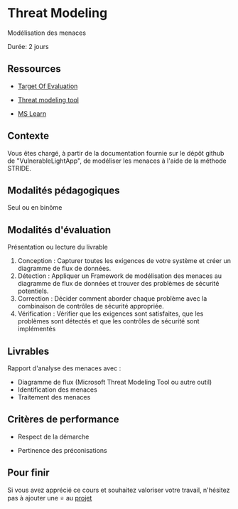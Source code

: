 # Threat Modeling

Modélisation des menaces

Durée: 2 jours 


## Ressources

* [Target Of Evaluation](https://github.com/Aif4thah/VulnerableLightApp)

* [Threat modeling tool](https://docs.microsoft.com/fr-fr/azure/security/develop/threat-modeling-tool-threats)

* [MS Learn](https://learn.microsoft.com/fr-fr/training/modules/tm-use-a-framework-to-identify-threats-and-find-ways-to-reduce-or-eliminate-risk/)


## Contexte

Vous êtes chargé, à partir de la documentation fournie sur le dépôt github de "VulnerableLightApp", 
de modéliser les menaces à l'aide de la méthode STRIDE.

## Modalités pédagogiques

Seul ou en binôme

## Modalités d'évaluation

Présentation ou lecture du livrable

1. Conception : Capturer toutes les exigences de votre système et créer un diagramme de flux de données.
2. Détection : Appliquer un Framework de modélisation des menaces au diagramme de flux de données et trouver des problèmes de sécurité potentiels.
3. Correction : Décider comment aborder chaque problème avec la combinaison de contrôles de sécurité appropriée.
4. Vérification : Vérifier que les exigences sont satisfaites, que les problèmes sont détectés et que les contrôles de sécurité sont implémentés


## Livrables

Rapport d'analyse des menaces avec : 

* Diagramme de flux (Microsoft Threat Modeling Tool ou autre outil)
* Identification des menaces
* Traitement des menaces

## Critères de performance

* Respect de la démarche

* Pertinence des préconisations


## Pour finir

Si vous avez apprécié ce cours et souhaitez valoriser votre travail, n'hésitez pas à ajouter une ⭐ au [projet](https://github.com/Aif4thah/Dojo-101)